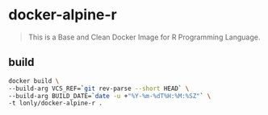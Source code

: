 # docker-alpine-r

> This is a Base and Clean Docker Image for R Programming Language.

## build

```Bash
docker build \
--build-arg VCS_REF=`git rev-parse --short HEAD` \
--build-arg BUILD_DATE=`date -u +"%Y-%m-%dT%H:%M:%SZ"` \
-t lonly/docker-alpine-r .
```